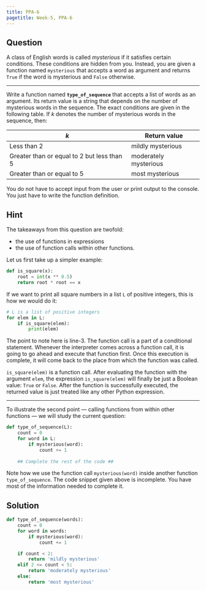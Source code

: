 ```yaml
---
title: PPA-6
pagetitle: Week-5, PPA-6
---
```


## Question

A class of English words is called *mysterious* if it satisfies certain conditions. These conditions are hidden from you. Instead, you are given a function named `mysterious` that accepts a word as argument and returns `True` if the word is mysterious and `False` otherwise.

<hr>

Write a function named **`type_of_sequence`** that accepts a list of words as an argument. Its return value is a string that depends on the number of mysterious words in the sequence. The exact conditions are given in the following table. If $k$ denotes the number of mysterious words in the sequence, then:

| $k$                                            | Return value          |
| ---------------------------------------------- | --------------------- |
| Less than $2$                                  | mildly mysterious     |
| Greater than or equal to $2$ but less than $5$ | moderately mysterious |
| Greater than or equal to $5$                   | most mysterious       |

You do not have to accept input from the user or print output to the console. You just have to write the function definition.

## Hint

The takeaways from this question are twofold:

- the use of functions in expressions
- the use of function calls within other functions. 

Let us first take up a simpler example:

```python
def is_square(x):
    root = int(x ** 0.5)
    return root * root == x
```

If we want to print all square numbers in a list `L` of positive integers, this is how we would do it:

```python
# L is a list of positive integers
for elem in L:
    if is_square(elem):
        print(elem)
```

The point to note here is line-3. The function call is a part of a conditional statement. Whenever the interpreter comes across a function call, it is going to go ahead and execute that function first. Once this execution is complete, it will come back to the place from which the function was called.

`is_square(elem)` is a function call. After evaluating the function with the argument `elem`, the expression `is_square(elem)` will finally be just a Boolean value: `True` or `False`. After the function is successfully executed, the returned value is just treated like any other Python expression.

<hr>


To illustrate the second point — calling functions from within other functions — we will study the current question:

```python
def type_of_sequence(L):
    count = 0
    for word in L:
        if mysterious(word):
            count += 1
            
	## Complete the rest of the code ##
```

Note how we use the function call `mysterious(word)` inside another function `type_of_sequence`. The code snippet given above is incomplete. You have most of the information needed to complete it.

## Solution

```python
def type_of_sequence(words):
    count = 0
    for word in words:
        if mysterious(word):
            count += 1

    if count < 2:
        return 'mildly mysterious'
    elif 2 <= count < 5:
        return 'moderately mysterious'
    else:
        return 'most mysterious'
```

